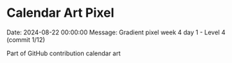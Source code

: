 # Calendar Art Pixel

Date: 2024-08-22 00:00:00
Message: Gradient pixel week 4 day 1 - Level 4 (commit 1/12)

Part of GitHub contribution calendar art
